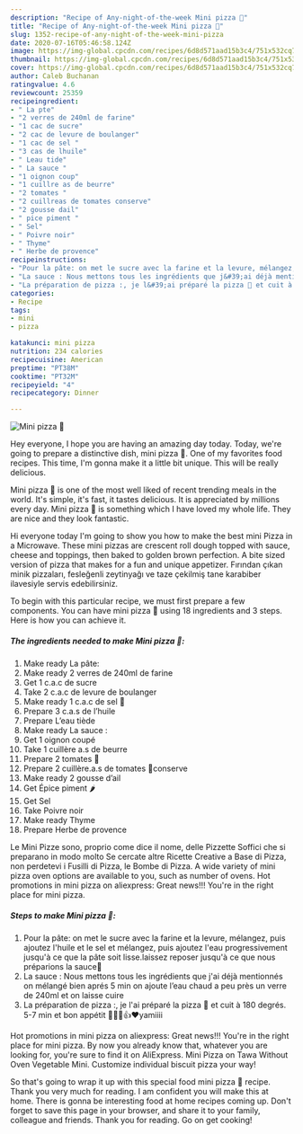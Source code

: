 ```yaml
---
description: "Recipe of Any-night-of-the-week Mini pizza 🍕"
title: "Recipe of Any-night-of-the-week Mini pizza 🍕"
slug: 1352-recipe-of-any-night-of-the-week-mini-pizza
date: 2020-07-16T05:46:58.124Z
image: https://img-global.cpcdn.com/recipes/6d8d571aad15b3c4/751x532cq70/mini-pizza-🍕-photo-principale-de-la-recette.jpg
thumbnail: https://img-global.cpcdn.com/recipes/6d8d571aad15b3c4/751x532cq70/mini-pizza-🍕-photo-principale-de-la-recette.jpg
cover: https://img-global.cpcdn.com/recipes/6d8d571aad15b3c4/751x532cq70/mini-pizza-🍕-photo-principale-de-la-recette.jpg
author: Caleb Buchanan
ratingvalue: 4.6
reviewcount: 25359
recipeingredient:
- " La pte"
- "2 verres de 240ml de farine"
- "1 cac de sucre"
- "2 cac de levure de boulanger"
- "1 cac de sel "
- "3 cas de lhuile"
- " Leau tide"
- " La sauce "
- "1 oignon coup"
- "1 cuillre as de beurre"
- "2 tomates "
- "2 cuillreas de tomates conserve"
- "2 gousse dail"
- " pice piment "
- " Sel"
- " Poivre noir"
- " Thyme"
- " Herbe de provence"
recipeinstructions:
- "Pour la pâte: on met le sucre avec la farine et la levure, mélangez, puis ajoutez l&#39;huile et le sel et mélangez, puis ajoutez l&#39;eau progressivement jusqu&#39;à ce que la pâte soit lisse.laissez reposer jusqu&#39;à ce que nous préparions la sauce🥫"
- "La sauce : Nous mettons tous les ingrédients que j&#39;ai déjà mentionnés on mélangé bien aprés 5 min on ajoute l’eau chaud a peu près un verre de 240ml et on laisse cuire"
- "La préparation de pizza :, je l&#39;ai préparé la pizza 🍕 et cuit à 180 degrés. 5-7 min et bon appétit 🍕🍕😊👍❤️yamiiii"
categories:
- Recipe
tags:
- mini
- pizza

katakunci: mini pizza 
nutrition: 234 calories
recipecuisine: American
preptime: "PT38M"
cooktime: "PT32M"
recipeyield: "4"
recipecategory: Dinner

---
```



![Mini pizza 🍕](https://img-global.cpcdn.com/recipes/6d8d571aad15b3c4/751x532cq70/mini-pizza-🍕-photo-principale-de-la-recette.jpg)

Hey everyone, I hope you are having an amazing day today. Today, we're going to prepare a distinctive dish, mini pizza 🍕. One of my favorites food recipes. This time, I'm gonna make it a little bit unique. This will be really delicious.

Mini pizza 🍕 is one of the most well liked of recent trending meals in the world. It's simple, it's fast, it tastes delicious. It is appreciated by millions every day. Mini pizza 🍕 is something which I have loved my whole life. They are nice and they look fantastic.

Hi everyone today I&#39;m going to show you how to make the best mini Pizza in a Microwave. These mini pizzas are crescent roll dough topped with sauce, cheese and toppings, then baked to golden brown perfection. A bite sized version of pizza that makes for a fun and unique appetizer. Fırından çıkan minik pizzaları, fesleğenli zeytinyağı ve taze çekilmiş tane karabiber ilavesiyle servis edebilirsiniz.


To begin with this particular recipe, we must first prepare a few components. You can have mini pizza 🍕 using 18 ingredients and 3 steps. Here is how you can achieve it.

<!--inarticleads1-->

##### The ingredients needed to make Mini pizza 🍕:

1. Make ready  La pâte:
1. Make ready 2 verres de 240ml de farine
1. Get 1 c.a.c de sucre
1. Take 2 c.a.c de levure de boulanger
1. Make ready 1 c.a.c de sel 🧂
1. Prepare 3 c.a.s de l’huile
1. Prepare  L’eau tiède
1. Make ready  La sauce :
1. Get 1 oignon coupé
1. Take 1 cuillère a.s de beurre
1. Prepare 2 tomates 🍅
1. Prepare 2 cuillère.a.s de tomates 🥫conserve
1. Make ready 2 gousse d’ail
1. Get  Épice piment 🌶
1. Get  Sel
1. Take  Poivre noir
1. Make ready  Thyme
1. Prepare  Herbe de provence


Le Mini Pizze sono, proprio come dice il nome, delle Pizzette Soffici che si preparano in modo molto Se cercate altre Ricette Creative a Base di Pizza, non perdetevi i Fusilli di Pizza, le Bombe di Pizza. A wide variety of mini pizza oven options are available to you, such as number of ovens. Hot promotions in mini pizza on aliexpress: Great news!!! You&#39;re in the right place for mini pizza. 

<!--inarticleads2-->

##### Steps to make Mini pizza 🍕:

1. Pour la pâte: on met le sucre avec la farine et la levure, mélangez, puis ajoutez l&#39;huile et le sel et mélangez, puis ajoutez l&#39;eau progressivement jusqu&#39;à ce que la pâte soit lisse.laissez reposer jusqu&#39;à ce que nous préparions la sauce🥫
1. La sauce : Nous mettons tous les ingrédients que j&#39;ai déjà mentionnés on mélangé bien aprés 5 min on ajoute l’eau chaud a peu près un verre de 240ml et on laisse cuire
1. La préparation de pizza :, je l&#39;ai préparé la pizza 🍕 et cuit à 180 degrés. 5-7 min et bon appétit 🍕🍕😊👍❤️yamiiii


Hot promotions in mini pizza on aliexpress: Great news!!! You&#39;re in the right place for mini pizza. By now you already know that, whatever you are looking for, you&#39;re sure to find it on AliExpress. Mini Pizza on Tawa Without Oven Vegetable Mini. Customize individual biscuit pizza your way! 

So that's going to wrap it up with this special food mini pizza 🍕 recipe. Thank you very much for reading. I am confident you will make this at home. There is gonna be interesting food at home recipes coming up. Don't forget to save this page in your browser, and share it to your family, colleague and friends. Thank you for reading. Go on get cooking!
